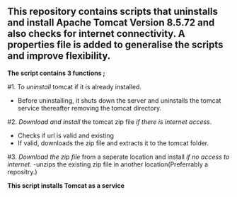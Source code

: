 <h2>This repository contains scripts that uninstalls and install Apache Tomcat Version 8.5.72 and also checks for internet connectivity.
A properties file is added to generalise the scripts and improve flexibility.</h2>

<b>The script contains 3 functions ;</b>

#1. To <i>uninstall</i> tomcat if it is already installed. 
- Before uninstalling, it shuts down the server and uninstalls the tomcat service thereafter removing the tomcat directory.

#2. <i>Download and install</i> the tomcat zip file <i>if there is internet access</i>.
- Checks if url is valid and existing
- If valid, downloads the zip file and extracts it to the tomcat folder.

#3. <i>Download the zip file</i> from a seperate location and install <i>if no access to internet.</i>
-unzips the existing zip file in another location(Preferrably a repositry.)

<b>This script installs Tomcat as a service</b>
